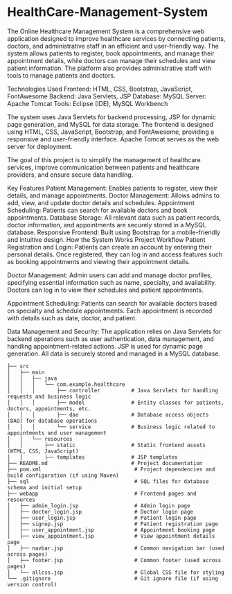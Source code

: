 # HealthCare-Management-System
The Online Healthcare Management System is a comprehensive web application designed to improve healthcare services by connecting patients, doctors, and administrative staff in an efficient and user-friendly way. The system allows patients to register, book appointments, and manage their appointment details, while doctors can manage their schedules and view patient information. The platform also provides administrative staff with tools to manage patients and doctors.


Technologies Used
Frontend: HTML, CSS, Bootstrap, JavaScript, FontAwesome
Backend: Java Servlets, JSP
Database: MySQL
Server: Apache Tomcat
Tools: Eclipse (IDE), MySQL Workbench


The system uses Java Servlets for backend processing, JSP for dynamic page generation, and MySQL for data storage. The frontend is designed using HTML, CSS, JavaScript, Bootstrap, and FontAwesome, providing a responsive and user-friendly interface. Apache Tomcat serves as the web server for deployment.

The goal of this project is to simplify the management of healthcare services, improve communication between patients and healthcare providers, and ensure secure data handling.

Key Features
Patient Management: Enables patients to register, view their details, and manage appointments.
Doctor Management: Allows admins to add, view, and update doctor details and schedules.
Appointment Scheduling: Patients can search for available doctors and book appointments.
Database Storage: All relevant data such as patient records, doctor information, and appointments are securely stored in a MySQL database.
Responsive Frontend: Built using Bootstrap for a mobile-friendly and intuitive design.
How the System Works
Project Workflow
Patient Registration and Login: Patients can create an account by entering their personal details. Once registered, they can log in and access features such as booking appointments and viewing their appointment details.

Doctor Management: Admin users can add and manage doctor profiles, specifying essential information such as name, specialty, and availability. Doctors can log in to view their schedules and patient appointments.

Appointment Scheduling: Patients can search for available doctors based on specialty and schedule appointments. Each appointment is recorded with details such as date, doctor, and patient.

Data Management and Security: The application relies on Java Servlets for backend operations such as user authentication, data management, and handling appointment-related actions. JSP is used for dynamic page generation. All data is securely stored and managed in a MySQL database.


```
├── src
│   ├── main
│   │   ├── java
│   │   │   └── com.example.healthcare
│   │   │       ├── controller          # Java Servlets for handling requests and business logic
│   │   │       ├── model               # Entity classes for patients, doctors, appointments, etc.
│   │   │       ├── dao                 # Database access objects (DAO) for database operations
│   │   │       └── service             # Business logic related to appointments and user management
│   │   └── resources
│   │       ├── static                  # Static frontend assets (HTML, CSS, JavaScript)
│   │       ├── templates               # JSP templates
├── README.md                           # Project documentation
├── pom.xml                              # Project dependencies and build configuration (if using Maven)
├── sql                                  # SQL files for database schema and initial setup
├── webapp                               # Frontend pages and resources
│   ├── admin_login.jsp                  # Admin login page
│   ├── doctor_login.jsp                 # Doctor login page
│   ├── user_login.jsp                   # Patient login page
│   ├── signup.jsp                       # Patient registration page
│   ├── user_appointment.jsp             # Appointment booking page
│   ├── view_appointment.jsp             # View appointment details page
│   ├── navbar.jsp                       # Common navigation bar (used across pages)
│   ├── footer.jsp                       # Common footer (used across pages)
│   └── allcss.jsp                       # Global CSS file for styling
└── .gitignore                           # Git ignore file (if using version control)
```

